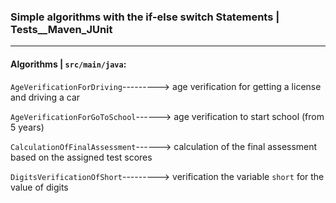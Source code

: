 
### Simple algorithms with the if-else switch Statements |  Tests__Maven_JUnit ###
***
#### Algorithms | `src/main/java`: ####

`AgeVerificationForDriving`---------> age verification for getting a license and driving a car

`AgeVerificationForGoToSchool`------> age verification to start school (from 5 years)

`CalculationOfFinalAssessment`------> calculation of the final assessment based on the assigned test scores

`DigitsVerificationOfShort`---------> verification the variable `short` for the value of digits
